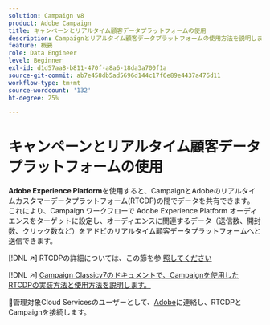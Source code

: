 ```yaml
---
solution: Campaign v8
product: Adobe Campaign
title: キャンペーンとリアルタイム顧客データプラットフォームの使用
description: Campaignとリアルタイム顧客データプラットフォームの使用方法を説明します。
feature: 概要
role: Data Engineer
level: Beginner
exl-id: d1d57aa8-b811-470f-a8a6-18da3a700f1a
source-git-commit: ab7e458db5ad5696d144c17f6e89e4437a476d11
workflow-type: tm+mt
source-wordcount: '132'
ht-degree: 25%

---
```


# キャンペーンとリアルタイム顧客データプラットフォームの使用

**Adobe Experience Platform**&#x200B;を使用すると、CampaignとAdobeのリアルタイムカスタマーデータプラットフォーム(RTCDP)の間でデータを共有できます。 これにより、Campaign ワークフローで Adobe Experience Platform オーディエンスをターゲットに設定し、オーディエンスに関連するデータ（送信数、開封数、クリック数など）をアドビのリアルタイム顧客データプラットフォームへと送信できます。

[!DNL :arrow_upper_right:] RTCDPの詳細については、この節を参 [照してください](https://experienceleague.adobe.com/docs/experience-platform/rtcdp/overview.html?lang=en)

[!DNL :arrow_upper_right:]  [Campaign Classicv7のドキュメントで、Campaignを使用したRTCDPの実装方法と使用方法を説明します。](https://experienceleague.adobe.com/docs/campaign-classic/using/integrating-with-adobe-experience-cloud/aep-sources-destinations/get-started-sources-destinations.html?lang=en#integrating-with-adobe-experience-cloud)

:speech_balloon:管理対象Cloud Servicesのユーザーとして、[Adobe](../start/campaign-faq.md#support)に連絡し、RTCDPとCampaignを接続します。
